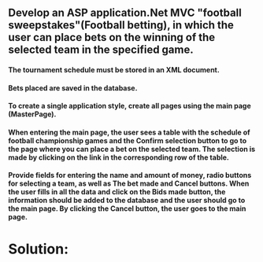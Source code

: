 ## Develop an ASP application.Net MVC "football sweepstakes"(Football betting), in which the user can place bets on the winning of the selected team in the specified game.
#### The tournament schedule must be stored in an XML document.
#### Bets placed are saved in the database. 
#### To create a single application style, create all pages using the main page (MasterPage).
#### When entering the main page, the user sees a table with the schedule of football championship games and the Confirm selection button to go to the page where you can place a bet on the selected team. The selection is made by clicking on the link in the corresponding row of the table.
#### Provide fields for entering the name and amount of money, radio buttons for selecting a team, as well as The bet made and Cancel buttons. When the user fills in all the data and click on the Bids made button, the information should be added to the database and the user should go to the main page. By clicking the Cancel button, the user goes to the main page.
# Solution:
